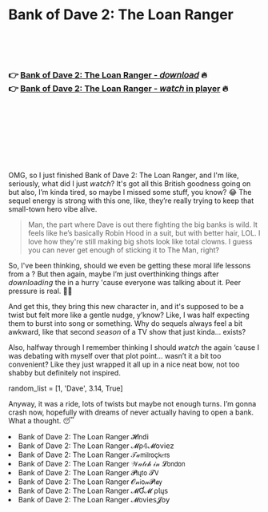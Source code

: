 <h1>Bank of Dave 2: The Loan Ranger</h1>

<br><br><br>

<h3>👉 <a href="https://Justins-efexletbu1971.github.io/kqwcxqrqxg/">Bank of Dave 2: The Loan Ranger - 𝘥𝘰𝘸𝘯𝘭𝘰𝘢𝘥</a> 🔥<br>
👉 <a href="https://Justins-efexletbu1971.github.io/kqwcxqrqxg/">Bank of Dave 2: The Loan Ranger - 𝘸𝘢𝘵𝘤𝘩 in player</a> 🔥
</h3>



<br><br><br><br><br><br><br>


OMG, so I just finished Bank of Dave 2: The Loan Ranger, and I'm like, seriously, what did I just 𝘸𝘢𝘵𝘤𝘩? It's got all this British goodness going on but also, I’m kinda tired, so maybe I missed some stuff, you know? 😂 The sequel energy is strong with this one, like, they’re really trying to keep that small-town hero vibe alive.

> Man, the part where Dave is out there fighting the big banks is wild. It feels like he’s basically Robin Hood in a suit, but with better hair, LOL. I love how they're still making big shots look like total clowns. I guess you can never get enough of sticking it to The Man, right?

So, I've been thinking, should we even be getting these moral life lessons from a  ? But then again, maybe I’m just overthinking things after 𝘥𝘰𝘸𝘯𝘭𝘰𝘢𝘥𝘪𝘯𝘨 the   in a hurry 'cause everyone was talking about it. Peer pressure is real. 🤷‍♂️

And get this, they bring this new character in, and it's supposed to be a twist but felt more like a gentle nudge, y’know? Like, I was half expecting them to burst into song or something. Why do sequels always feel a bit awkward, like that second 𝘴𝘦𝘢𝘴𝘰𝘯 of a TV show that just kinda... exists? 

Also, halfway through I remember thinking I should 𝘸𝘢𝘵𝘤𝘩 the   again ‘cause I was debating with myself over that plot point... wasn’t it a bit too convenient? Like they just wrapped it all up in a nice neat bow, not too shabby but definitely not inspired.

random_list = [1, 'Dave', 3.14, True]

Anyway, it was a ride, lots of twists but maybe not enough turns. I’m gonna crash now, hopefully with dreams of never actually having to open a bank. What a thought. 😴

<li>Bank of Dave 2: The Loan Ranger 𝓗𝗂𝗇ԁ𝗂</li>
<li>Bank of Dave 2: The Loan Ranger 𝓜ρ𝟜𝓜𝗈ν𝗂𝖾𝗓</li>
<li>Bank of Dave 2: The Loan Ranger 𝒯𝒶𝗆𝗂𝗅𝗋𝗈ç𝗄𝑒𝗋𝗌</li>
<li>Bank of Dave 2: The Loan Ranger 𝒲𝒶𝓉𝒸𝒽 𝒾𝓃 𝓛𝗈𝗇𝖽𝗈𝗇</li>
<li>Bank of Dave 2: The Loan Ranger 𝓟𝗅ų𝗍𝗈 𝓣𝖵</li>
<li>Bank of Dave 2: The Loan Ranger 𝓞𝓃𝗂𝗈𝓃𝓟𝗅𝖆𝗒</li>
<li>Bank of Dave 2: The Loan Ranger 𝓜Ɠ𝓜 ρ𝗅ų𝗌</li>
<li>Bank of Dave 2: The Loan Ranger 𝓜𝗈ν𝗂𝖾𝗌𝓙𝗈𝗒</li>

